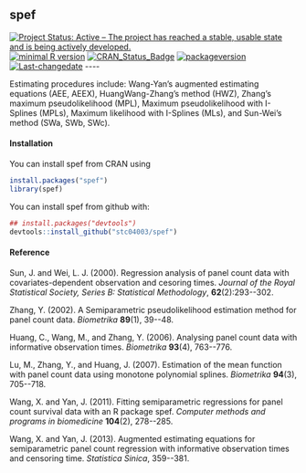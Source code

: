 **spef**
--------

[![Project Status: Active – The project has reached a stable, usable state and is being actively developed.](http://www.repostatus.org/badges/latest/active.svg)](http://www.repostatus.org/#active) [![minimal R version](https://img.shields.io/badge/R%3E%3D-3.4.4-6666ff.svg)](https://cran.r-project.org/) [![CRAN\_Status\_Badge](http://www.r-pkg.org/badges/version/spef)](https://cran.r-project.org/package=spef) [![packageversion](https://img.shields.io/badge/Package%20version-1.0.8-orange.svg?style=flat-square)](commits/master) [![Last-changedate](https://img.shields.io/badge/last%20change-2018--06--12-yellowgreen.svg)](/commits/master) ----

Estimating procedures include: Wang-Yan’s augmented estimating equations (AEE, AEEX), HuangWang-Zhang’s method (HWZ), Zhang’s maximum pseudolikelihood (MPL), Maximum pseudolikelihood with I-Splines (MPLs), Maximum likelihood with I-Splines (MLs), and Sun-Wei’s method (SWa, SWb, SWc).

#### Installation

You can install spef from CRAN using

``` r
install.packages("spef")
library(spef)
```

You can install spef from github with:

``` r
## install.packages("devtools")
devtools::install_github("stc04003/spef")
```

#### Reference

Sun, J. and Wei, L. J. (2000). Regression analysis of panel count data with covariates-dependent observation and cesoring times. *Journal of the Royal Statistical Society, Series B: Statistical Methodology*, **62**(2):293--302.

Zhang, Y. (2002). A Semiparametric pseudolikelihood estimation method for panel count data. *Biometrika* **89**(1), 39--48.

Huang, C., Wang, M., and Zhang, Y. (2006). Analysing panel count data with informative observation times. *Biometrika* **93**(4), 763--776.

Lu, M., Zhang, Y., and Huang, J. (2007). Estimation of the mean function with panel count data using monotone polynomial splines. *Biometrika* **94**(3), 705--718.

Wang, X. and Yan, J. (2011). Fitting semiparametric regressions for panel count survival data with an R package spef. *Computer methods and programs in biomedicine* **104**(2), 278--285.

Wang, X. and Yan, J. (2013). Augmented estimating equations for semiparametric panel count regression with informative observation times and censoring time. *Statistica Sinica*, 359--381.
